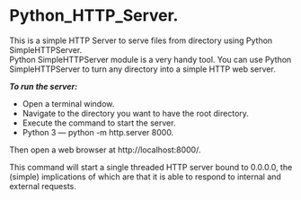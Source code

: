 # Python_HTTP_Server. 

This is a simple HTTP Server to serve files from directory using Python SimpleHTTPServer.  
Python SimpleHTTPServer module is a very handy tool. You can use Python SimpleHTTPServer to turn any directory into a simple HTTP web server.

***To run the server:***
- Open a terminal window.
- Navigate to the directory you want to have the root directory.
- Execute the command to start the server.
- Python 3 — python -m http.server 8000.  
 

Then open a web browser at http://localhost:8000/.  

This command will start a single threaded HTTP server bound to 0.0.0.0, the (simple) implications of which are that it is able to respond to internal and external requests.
